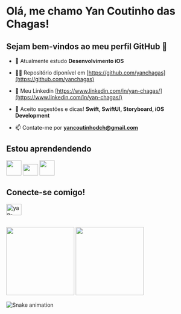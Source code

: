 # Olá, me chamo Yan Coutinho das Chagas! 
## Sejam bem-vindos ao meu perfil GitHub 👋

- 🌱 Atualmente estudo **Desenvolvimento iOS**

- 👨‍💻 Repositório diponível em [https://github.com/yanchagas](https://github.com/yanchagas)

- 📝 Meu Linkedin [https://www.linkedin.com/in/yan-chagas/](https://www.linkedin.com/in/yan-chagas/)

- 💬 Aceito sugestões e dicas! **Swift, SwiftUI, Storyboard, iOS Development**

- 📫 Contate-me por **yancoutinhodch@gmail.com**


## Estou aprendendendo

<img src="https://cdn.jsdelivr.net/gh/devicons/devicon/icons/swift/swift-original.svg" width="40" heigth="40" /> <img src="https://cdn.jsdelivr.net/gh/devicons/devicon/icons/apple/apple-original.svg" height="30" width="40" /> <img src="https://cdn.jsdelivr.net/gh/devicons/devicon/icons/git/git-original.svg"  width="40" heigth="40" />
          
          
## Conecte-se comigo!
<p align="left">
<a href="https://linkedin.com/in/yan-chagas" target="blank"><img align="center" src="https://raw.githubusercontent.com/rahuldkjain/github-profile-readme-generator/master/src/images/icons/Social/linked-in-alt.svg" alt="yan-chagas" height="30" width="40" /></a>
</p>
      
<br>

<img height="180em" src="https://github-readme-stats.vercel.app/api/top-langs/?username=yanchagas&layout=compact&langs_count=7&theme=dark"/>

<img height="180em" src="https://github-readme-stats.vercel.app/api?username=yanchagas&show_icons=true&theme=dark&include_all_commits=true&count_private=true"/>

![Snake animation](https://github.com/yanchagas/yanchagas/blob/output/github-contribution-grid-snake.svg)


